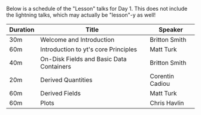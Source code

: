 Below is a schedule of the "Lesson" talks for Day 1.  This does not include the
lightning talks, which may actually be "lesson"-y as well!

  | Duration | Title                                    | Speaker         |
  | -        | -                                        | -               |
  | 30m      | Welcome and Introduction                 | Britton Smith   |
  | 60m      | Introduction to yt's core Principles     | Matt Turk       |
  | 40m      | On-Disk Fields and Basic Data Containers | Britton Smith   |
  | 20m      | Derived Quantities                       | Corentin Cadiou |
  | 60m      | Derived Fields                           | Matt Turk       |
  | 60m      | Plots                                    | Chris Havlin    |
